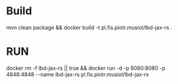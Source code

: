# Build
mvn clean package && docker build -t pl.fis.piotr.musiol/lbd-jax-rs .

# RUN

docker rm -f lbd-jax-rs || true && docker run -d -p 8080:8080 -p 4848:4848 --name lbd-jax-rs pl.fis.piotr.musiol/lbd-jax-rs 